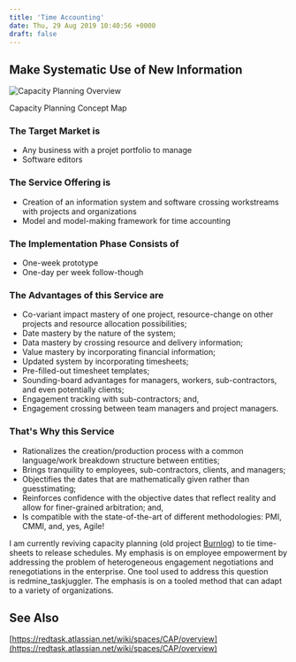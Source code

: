 ```yaml
---
title: 'Time Accounting'
date: Thu, 29 Aug 2019 10:40:56 +0000
draft: false
---
```


Make Systematic Use of New Information
--------------------------------------

![Capacity Planning Overview](https://www.mannbox.com/wp-content/uploads/2019/08/capplan_overview-1024x615.png)

Capacity Planning Concept Map

### The Target Market is

*   Any business with a projet portfolio to manage
*   Software editors

### The Service Offering is

*   Creation of an information system and software crossing workstreams with projects and organizations
*   Model and model-making framework for time accounting

### The Implementation Phase Consists of

*   One-week prototype
*   One-day per week follow-though

### The Advantages of this Service are

*   Co-variant impact mastery of one project, resource-change on other projects and resource allocation possibilities;
*   Date mastery by the nature of the system;
*   Data mastery by crossing resource and delivery information;
*   Value mastery by incorporating financial information;
*   Updated system by incorporating timesheets;
*   Pre-filled-out timesheet templates;
*   Sounding-board advantages for managers, workers, sub-contractors, and even potentially clients;
*   Engagement tracking with sub-contractors; and,
*   Engagement crossing between team managers and project managers.

### That's Why this Service

*   Rationalizes the creation/production process with a common language/work breakdown structure between entities;
*   Brings tranquility to employees, sub-contractors, clients, and managers;
*   Objectifies the dates that are mathematically given rather than guesstimating;
*   Reinforces confidence with the objective dates that reflect reality and allow for finer-grained arbitration; and,
*   Is compatible with the state-of-the-art of different methodologies: PMI, CMMI, and, yes, Agile!

I am currently reviving capacity planning (old project [Burnlog](http://www.burnlog.com/)) to tie time-sheets to release schedules. My emphasis is on employee empowerment by addressing the problem of heterogeneous engagement negotiations and renegotiations in the enterprise. One tool used to address this question is redmine\_taskjuggler. The emphasis is on a tooled method that can adapt to a variety of organizations.

See Also
--------

[https://redtask.atlassian.net/wiki/spaces/CAP/overview](https://redtask.atlassian.net/wiki/spaces/CAP/overview)